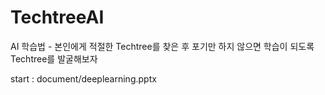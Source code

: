 # TechtreeAI

AI 학습법 - 본인에게 적절한 Techtree를 찾은 후 포기만 하지 않으면 학습이 되도록 Techtree를 발굴해보자

start : document/deeplearning.pptx
